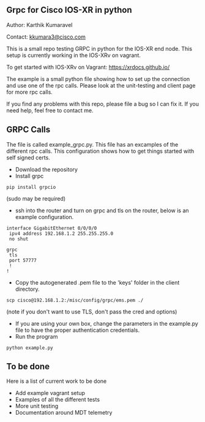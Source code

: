 Grpc for Cisco IOS-XR in python
--
Author: Karthik Kumaravel

Contact: kkumara3@cisco.com

This is a small repo testing GRPC in python for the IOS-XR end node. This setup is currently working in the IOS-XRv on vagrant.

To get started with IOS-XRv on Vagrant: https://xrdocs.github.io/

The example is a small python file showing how to set up the connection and use one of the rpc calls. Please look at the unit-testing and client page for more rpc calls.

If you find any problems with this repo, please file a bug so I can fix it. If you need help, feel free to contact me. 


GRPC Calls
--
The file is called example_grpc.py. This file has an excamples of the different rpc calls. This configuration shows how to get things started with self signed certs.

- Download the repository
- Install grpc

```
pip install grpcio
```
(sudo may be required)
- ssh into the router and turn on grpc and tls on the router, below is an example configuration.

```
interface GigabitEthernet 0/0/0/0
 ipv4 address 192.168.1.2 255.255.255.0
 no shut

grpc
 tls
 port 57777
 !
!
```

- Copy the autogenerated .pem file to the 'keys' folder in the client directory.

```
scp cisco@192.168.1.2:/misc/config/grpc/ems.pem ./
```

(note if you don't want to use TLS, don't pass the cred and options)

- If you are using your own box, change the parameters in the example.py file to have the proper authentication credentials.
- Run the program

```
python example.py
```


To be done
--
Here is a list of current work to be done
- Add example vagrant setup
- Examples of all the different tests
- More unit testing
- Documentation around MDT telemetry
